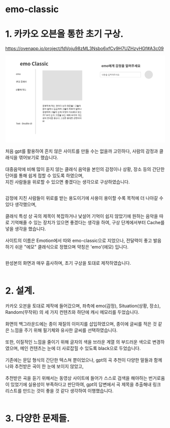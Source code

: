 # emo-classic

# 1. 카카오 오븐을 통한 초기 구상.
https://ovenapp.io/project/fdVoju98zML3Nsbo6xfCv9H7UZHzyHGf#A3c09

![카카오오븐](./img/카카오오븐.png)

처음 gpt를 활용하여 흔치 않은 사이트를 만들 수는 없을까 고민하다, 사람의 감정과 클래식을 엮어보기로 했습니다.
<br>
<br>
대중음악에 비해 많이 듣지 않는 클래식 음악을 본인의 감정이나 상황, 장소 등의 간단한 단어를 통해 쉽게 접할 수 있도록 하였으며,<br>
지친 사람들을 위로할 수 있으면 좋겠다는 생각으로 구상하였습니다.<br>
<br>

감정에 지친 사람들이 위로를 받는 용도이기에 사용이 용이할 수록 목적에 더 나아갈 수 있다 생각했으며,<br>
<br>
클래식 특성 상 곡의 제목이 복잡하거나 낯설어 기억이 쉽지 않았기에 원하는 음악을 따로 기억해줄 수 있는 장치가 있으면 좋겠다는 생각을 하여, 구상 단계에서부터 Cache를 넣을 생각을 했습니다.
<br>
<br>
사이트의 이름은 Emotion에서 따와 emo-classic으로 지었으나, 전달력이 좋고 발음하기 쉬운 "에모" 클래식으로 정했으며 약칭은 'emo'(에모) 입니다.
<br>
<br>

완성본의 화면과 매우 흡사하며, 초기 구상을 토대로 제작하였습니다.
<br>
<br>
# 2. 설계.
카카오 오븐을 토대로 제작에 들어갔으며, 좌측에 emo(감정), Situation(상황, 장소), Random(무작위) 의 세 가지 컨텐츠와 하단에 캐시 메모리를 두었습니다.
<br>
<br>
화면의 백그라운드에는 종이 재질의 이미지를 삽입하였으며, 종이에 글씨를 적은 것 같은 느낌을 주기 위해 필기체와 유사한 글씨를 선택하였습니다.
<br>
<br>
또한, 이질적인 느낌을 줄이기 위해 글자의 색을 브라운 계열 의 부드러운 색으로 변경하였으며, 메인 컨텐츠는 눈에 더 사로잡힐 수 있도록 black으로 두었습니다.
<br>
<br>
기존에는 문답 형식의 간단한 텍스쳐 뿐이었으나, gpt의 곡 추천이 다양한 말들과 함께 나와 추천받은 곡이 한 눈에 보이지 않았고,<br>
<br>
추천받은 곡을 듣기 위해서는 동영상 사이트에 들어가 스스로 검색을 해야하는 번거로움이 있었기에 실용성이 부족하다고 판단하여, gpt의 답변에서 곡 제목을 추출해내 링크 리스트를 만드는 것이 좋을 것 같다 생각하여 이행했습니다.
<br>
<br>

# 3. 다양한 문제들.



